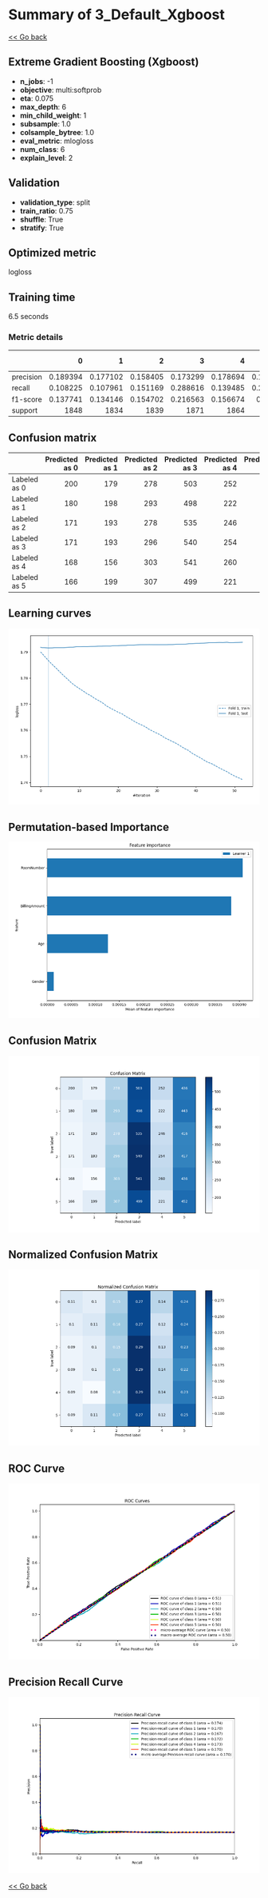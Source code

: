 # Summary of 3_Default_Xgboost

[<< Go back](../README.md)


## Extreme Gradient Boosting (Xgboost)
- **n_jobs**: -1
- **objective**: multi:softprob
- **eta**: 0.075
- **max_depth**: 6
- **min_child_weight**: 1
- **subsample**: 1.0
- **colsample_bytree**: 1.0
- **eval_metric**: mlogloss
- **num_class**: 6
- **explain_level**: 2

## Validation
 - **validation_type**: split
 - **train_ratio**: 0.75
 - **shuffle**: True
 - **stratify**: True

## Optimized metric
logloss

## Training time

6.5 seconds

### Metric details
|           |           0 |           1 |           2 |           3 |           4 |           5 |   accuracy |    macro avg |   weighted avg |   logloss |
|:----------|------------:|------------:|------------:|------------:|------------:|------------:|-----------:|-------------:|---------------:|----------:|
| precision |    0.189394 |    0.177102 |    0.158405 |    0.173299 |    0.178694 |    0.173846 |   0.173694 |     0.175123 |       0.175136 |    1.7915 |
| recall    |    0.108225 |    0.107961 |    0.151169 |    0.288616 |    0.139485 |    0.245119 |   0.173694 |     0.173429 |       0.173694 |    1.7915 |
| f1-score  |    0.137741 |    0.134146 |    0.154702 |    0.216563 |    0.156674 |    0.20342  |   0.173694 |     0.167208 |       0.167334 |    1.7915 |
| support   | 1848        | 1834        | 1839        | 1871        | 1864        | 1844        |   0.173694 | 11100        |   11100        |    1.7915 |


## Confusion matrix
|              |   Predicted as 0 |   Predicted as 1 |   Predicted as 2 |   Predicted as 3 |   Predicted as 4 |   Predicted as 5 |
|:-------------|-----------------:|-----------------:|-----------------:|-----------------:|-----------------:|-----------------:|
| Labeled as 0 |              200 |              179 |              278 |              503 |              252 |              436 |
| Labeled as 1 |              180 |              198 |              293 |              498 |              222 |              443 |
| Labeled as 2 |              171 |              193 |              278 |              535 |              246 |              416 |
| Labeled as 3 |              171 |              193 |              296 |              540 |              254 |              417 |
| Labeled as 4 |              168 |              156 |              303 |              541 |              260 |              436 |
| Labeled as 5 |              166 |              199 |              307 |              499 |              221 |              452 |

## Learning curves
![Learning curves](learning_curves.png)

## Permutation-based Importance
![Permutation-based Importance](permutation_importance.png)
## Confusion Matrix

![Confusion Matrix](confusion_matrix.png)


## Normalized Confusion Matrix

![Normalized Confusion Matrix](confusion_matrix_normalized.png)


## ROC Curve

![ROC Curve](roc_curve.png)


## Precision Recall Curve

![Precision Recall Curve](precision_recall_curve.png)



[<< Go back](../README.md)
